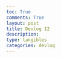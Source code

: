 ```yaml
---
toc: True
comments: True
layout: post
title: Devlog 12
description: 
type: tangibles
categories: devlog
---
```

